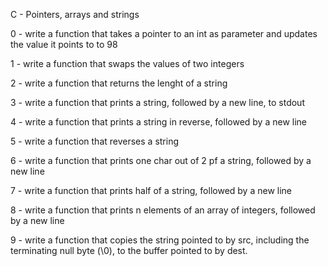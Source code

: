 C - Pointers, arrays and strings

0 - write a function that takes a pointer to an int as parameter and updates the value it points to to 98

1 - write a function that swaps the values of two integers

2 - write a function that returns the lenght of a string

3 - write a function that prints a string, followed by a new line, to stdout

4 - write a function that prints a string in reverse, followed by a new line

5 - write a function that reverses a string

6 - write a function that prints one char out of 2 pf a string, followed by a new line

7 - write a function that prints half of a string, followed by a new line

8 - write a function that prints n elements of an array of integers, followed by a new line

9 - write a function that copies the string pointed to by src, including the terminating null byte (\0), to the buffer pointed to by dest.
